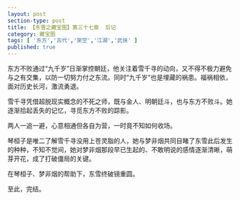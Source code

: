 ```yaml
---
layout: post
section-type: post
title: 【东雪之藏宝图】第三十七章  后记
category: 藏宝图
tags: [ '东方','古代','架空','江湖','武侠' ]
published: true
---
```

东方不败通过“九千岁”日渐掌控朝廷，他关注着雪千寻的动向，又不得不极力避免与之有交集，以防一切努力付之东流。同时“九千岁”也是埋藏的祸患。福祸相依，面对历史长河，激流勇退。

雪千寻凭借超脱现实概念的不死之师，既与金人、明朝廷斗，也与东方不败斗。她逐渐拾起丢失的记忆，寻觅东方不败的踪影。

两人一追一避，心意相通但各自为营，一时竟不知如何收场。

琴桓子是唯二了解雪千寻没用上苍灵脂的人，她与梦非烟共同目睹了东雪此后发生的种种，不知不觉间，她对梦非烟那段早已生起的、不敢明说的感情逐渐清晰，萌芽开花，成了打破僵局的关键。

在琴桓子、梦非烟的帮助下，东雪终破镜重圆。

至此，完结。
